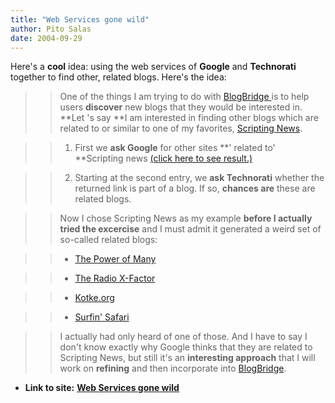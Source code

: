 ```yaml
---
title: "Web Services gone wild"
author: Pito Salas
date: 2004-09-29
---
```


Here's a **cool** idea: using the web services of **Google** and
**Technorati** together to find other, related blogs. Here's the idea:

>>

>> One of the things I am trying to do with [BlogBridge
](<http://www.blogbridge.com>)is to help users **discover** new blogs that
they would be interested in. **Let 's say **I am interested in finding other
blogs which are related to or similar to one of my favorites, [Scripting
News](<http://www.scripting.com>).

>>

>>   1. First we **ask Google** for other sites **' related to' **Scripting
news [(click here to see
result.)](<http://www.google.com/search?sourceid=navclient&ie=UTF-8&q=related%3Ascripting%2Ecom>)

>>

>>   2. Starting at the second entry, we **ask Technorati** whether the
returned link is part of a blog. If so, **chances are** these are related
blogs.

>>

>> Now I chose Scripting News as my example **before I actually tried the
excercise** and I must admit it generated a weird set of so-called related
blogs:

>>

>>   * [The Power of Many](<http://x-pollen.com/many/>)

>>

>>   * [The Radio X-Factor](<http://www.radioxfactor.com/>)

>>

>>   * [Kotke.org](<http://kottke.org/>)

>>

>>   * [Surfin' Safari](<http://weblogs.mozillazine.org/hyatt/>)

>>

>>

>> I actually had only heard of one of those. And I have to say I don't know
exactly why Google thinks that they are related to Scripting News, but still
it's an **interesting approach** that I will work on **refining** and then
incorporate into [BlogBridge](<http://www.blogbridge.com>).


* **Link to site:** **[Web Services gone wild](None)**
